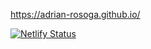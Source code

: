 
https://adrian-rosoga.github.io/

[![Netlify Status](https://api.netlify.com/api/v1/badges/4dff8716-0bfa-4826-901a-555ee0d32d6e/deploy-status)](https://app.netlify.com/sites/arosoga/deploys)
